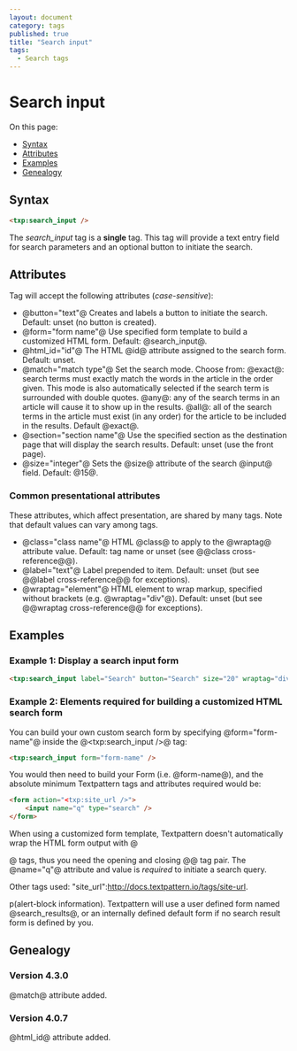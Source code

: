 ```yaml
---
layout: document
category: tags
published: true
title: "Search input"
tags:
  - Search tags
---
```


# Search input

On this page:

* [Syntax](#user-content-syntax)
* [Attributes](#user-content-attributes)
* [Examples](#user-content-examples)
* [Genealogy](#user-content-genealogy)

## Syntax

```html
<txp:search_input />
```

The *search_input* tag is a __single__ tag. This tag will provide a text entry field for search parameters and an optional button to initiate the search.

## Attributes

Tag will accept the following attributes (*case-sensitive*):

* @button="text"@
Creates and labels a button to initiate the search.
Default: unset (no button is created).
* @form="form name"@
Use specified form template to build a customized HTML form.
Default: @search_input@.
* @html_id="id"@
The HTML @id@ attribute assigned to the search form.
Default: unset.
* @match="match type"@
Set the search mode. Choose from:
@exact@: search terms must exactly match the words in the article in the order given. This mode is also automatically selected if the search term is surrounded with double quotes.
@any@: any of the search terms in an article will cause it to show up in the results.
@all@: all of the search terms in the article must exist (in any order) for the article to be included in the results.
Default @exact@.
* @section="section name"@
Use the specified section as the destination page that will display the search results.
Default: unset (use the front page).
* @size="integer"@
Sets the @size@ attribute of the search @input@ field.
Default: @15@.

### Common presentational attributes

These attributes, which affect presentation, are shared by many tags. Note that default values can vary among tags.

* @class="class name"@
HTML @class@ to apply to the @wraptag@ attribute value.
Default: tag name or unset (see @@class cross-reference@@).
* @label="text"@
Label prepended to item.
Default: unset (but see @@label cross-reference@@ for exceptions).
* @wraptag="element"@
HTML element to wrap markup, specified without brackets (e.g. @wraptag="div"@).
Default: unset (but see @@wraptag cross-reference@@ for exceptions).

## Examples

### Example 1: Display a search input form

```html
<txp:search_input label="Search" button="Search" size="20" wraptag="div" />
```

### Example 2: Elements required for building a customized HTML search form

You can build your own custom search form by specifying @form="form-name"@ inside the @<txp:search_input />@ tag:

```html
<txp:search_input form="form-name" />
```

You would then need to build your Form (i.e. @form-name@), and the absolute minimum Textpattern tags and attributes required would be:

```html
<form action="<txp:site_url />">
    <input name="q" type="search" />
</form>
```

When using a customized form template, Textpattern doesn't automatically wrap the HTML form output with @<form>@ tags, thus you need the opening and closing @<form>@ tag pair. The @name="q"@ attribute and value is *required* to initiate a search query.

Other tags used: "site_url":http://docs.textpattern.io/tags/site-url.

p(alert-block information). Textpattern will use a user defined form named @search_results@, or an internally defined default form if no search result form is defined by you.

## Genealogy

### Version 4.3.0

@match@ attribute added.

### Version 4.0.7

@html_id@ attribute added.
